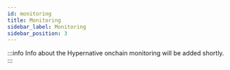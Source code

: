 ```yaml
---
id: monitoring
title: Monitoring
sidebar_label: Monitoring
sidebar_position: 3
---
```


:::info
Info about the Hypernative onchain monitoring will be added shortly.
:::